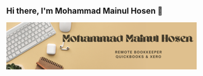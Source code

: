 ## Hi there, I'm Mohammad Mainul Hosen 👋

![Banner](https://github.com/MainulEvan/MainulEvan/blob/main/Mohammad%20Mainul%20Hosen.png?raw=true)

<!--
**MainulEvan/MainulEvan** is a ✨ _special_ ✨ repository because its `README.md` (this file) appears on your GitHub profile.

Here are some ideas to get you started:

- 🔭 I’m currently working on ...
- 🌱 I’m currently learning ...
- 👯 I’m looking to collaborate on ...
- 🤔 I’m looking for help with ...
- 💬 Ask me about ...
- 📫 How to reach me: ...
- 😄 Pronouns: ...
- ⚡ Fun fact: ...
-->
